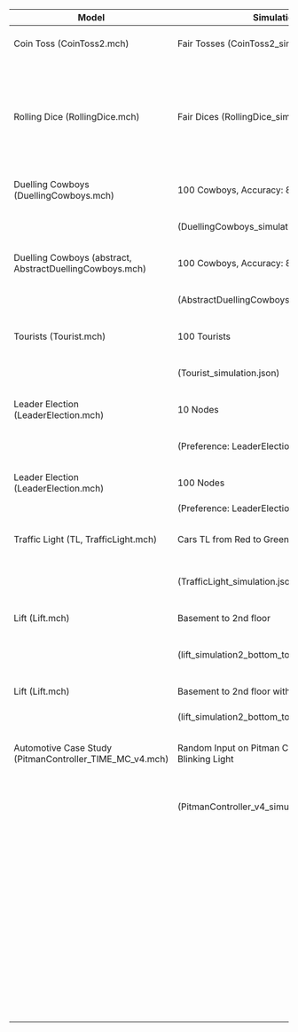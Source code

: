 | Model                                                    | Simulation                                           | Property                                     |
|----------------------------------------------------------|------------------------------------------------------|----------------------------------------------|
| Coin Toss (CoinToss2.mch)                                | Fair Tosses (CoinToss2_simulation.json)              | Heads in 50% of all Tosses                   |
|                                                          |                                                      | Eventually Heads in 100 Tosses               |
| Rolling Dice (RollingDice.mch)                           | Fair Dices (RollingDice_simulation.json)             | 6 in 16.67% of all Rolls                     |
|                                                          |                                                      | Eventually 6 in 100 Rolls                    |
| Duelling Cowboys (DuellingCowboys.mch)                   | 100 Cowboys, Accuracy: 80%                           | Termination in 125 Shoots                    |
|                                                          | (DuellingCowboys_simulation.json)                    | Termination in 250 Shoots                    |
| Duelling Cowboys (abstract, AbstractDuellingCowboys.mch) | 100 Cowboys, Accuracy: 80%                           | Termination in 125 Shoots                    |
|                                                          | (AbstractDuellingCowboys_simulation.json)            | Termination in 250 Shoots                    |
| Tourists (Tourist.mch)                                   | 100 Tourists                                         | Termination in 125 Steps                     |
|                                                          | (Tourist_simulation.json)                            | Termination in 300 Steps                     |
| Leader Election (LeaderElection.mch)                     | 10 Nodes                                             | Termination in 250 Steps                     |
|                                                          | (Preference: LeaderElection_PREF)                    | Termination in 500 Steps                     |
| Leader Election (LeaderElection.mch)                     | 100 Nodes                                            | Termination in 5000 Steps                    |
|                                                          | (Preference: LeaderElection_PREF_2)                  |                                              |
| Traffic Light (TL, TrafficLight.mch)                     | Cars TL from Red to Green                            | Red to Green in 0.5s for Cars                |
|                                                          | (TrafficLight_simulation.json)                       | Red to Green in 1s for Cars                  |
| Lift (Lift.mch)                                          | Basement to 2nd floor                                | Reaching 2nd floor in 10s                    |
|                                                          | (lift_simulation2_bottom_to_top.json)                | Reaching 2nd floor in 20s                    |
| Lift (Lift.mch)                                          | Basement to 2nd floor with stop at 1st floor         | Reaching 2nd floor in 20s                    |
|                                                          | (lift_simulation2_bottom_to_top_with_stop.json)      |                                              |
| Automotive Case Study (PitmanController_TIME_MC_v4.mch)  | Random Input on Pitman Controller and Blinking Light | Left light blinks 100ms with full intensity  |
|                                                          | (PitmanController_v4_simulation.json)                | after moving pitman to Downward7             |
|                                                          |                                                      | Left light blinks 500ms with full intensity  |
|                                                          |                                                      | after moving pitman to Downward7             |
|                                                          |                                                      | Light never turns on until it is activated   |
|                                                          |                                                      | via pitman or warning light                  |